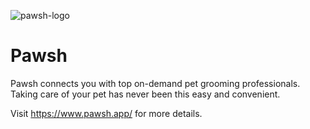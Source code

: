 
![pawsh-logo](https://user-images.githubusercontent.com/89957373/221409281-1f2ffc7f-8c63-4cd5-9a23-7845ae872328.png)
# Pawsh

Pawsh connects you with top on-demand pet grooming professionals.  Taking care of your pet has never been this easy and convenient.

Visit https://www.pawsh.app/ for more details.
